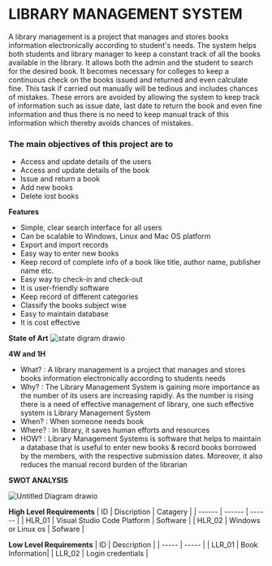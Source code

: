 # LIBRARY MANAGEMENT SYSTEM

A library management is a project that manages and stores books information electronically according to student&#39;s needs. The system helps both students and library manager to keep a constant track of all the books available in the library. It allows both the admin and the student to search for the desired book. It becomes necessary for colleges to keep a continuous check on the books issued and returned and even calculate fine. This task if carried out manually will be tedious and includes chances of mistakes. These errors are avoided by allowing the system to keep track of information such as issue date, last date to return the book and even fine information and thus there is no need to keep manual track of this information which thereby avoids chances of mistakes.


### The main objectives of this project are to
 - Access and update details of the users
 - Access and update details of the book
 - Issue and return a book
 - Add new books
 - Delete lost books


**Features**
 - Simple, clear search interface for all users
 - Can be scalable to Windows, Linux and Mac OS platform
 - Export and import records
 - Easy way to enter new books
 - Keep record of complete info of a book like title, author name, publisher name etc.
 - Easy way to check-in and check-out
 - It is user-friendly software
 - Keep record of different categories
 - Classify the books subject wise
 - Easy to maintain database
 - It is cost effective


**State of Art**
![state digram drawio](https://user-images.githubusercontent.com/94165024/143239033-7cfb5167-2708-489e-ba9b-655b89ecc117.png)


**4W and 1H**
 - What? : A library management is a project that manages and stores books information electronically according to students needs
 - Why? : The Library Management System is gaining more importance as the number of its users are increasing rapidly. As the number is rising there is a need of effective management of library, one such effective system is Library Management System
 - When? : When someone needs book
 - Where? : In library, it saves human efforts and resources
 - HOW? : Library Management Systems is software that helps to maintain a database that is useful to enter new books &amp; record books borrowed by the members, with the respective submission dates. Moreover, it also reduces the manual record burden of the librarian


**SWOT ANALYSIS**

![Untitled Diagram drawio](https://user-images.githubusercontent.com/94165024/143191423-59d126cf-00ae-47ca-aec4-18bcb85fda6c.png)


**High Level Requirements**
| ID  | Discription | Catagery |
| ------ | ------ | ------ |
| HLR_01 | Visual Studio Code Platform | Software |
| HLR_02 | Windows or Linux os | Sofware |


**Low Level Requirements**
| ID | Description |
| ----- | ----- |
| LLR_01 | Book Information|
| LLR_02 | Login credentials |
